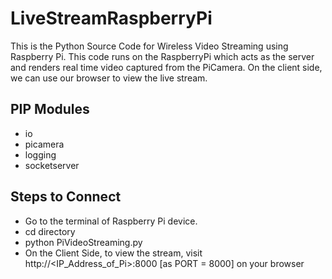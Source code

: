 # LiveStreamRaspberryPi
This is the Python Source Code for Wireless Video Streaming using Raspberry Pi. This code runs on the RaspberryPi which acts as the server and renders real time video captured from the PiCamera. On the client side, we can use our browser to view the live stream.

## PIP Modules
- io
- picamera
- logging
- socketserver 

## Steps to Connect 
- Go to the terminal of Raspberry Pi device.
- cd directory
- python PiVideoStreaming.py
- On the Client Side, to view the stream, visit http://<IP_Address_of_Pi>:8000 [as PORT = 8000] on your browser    

